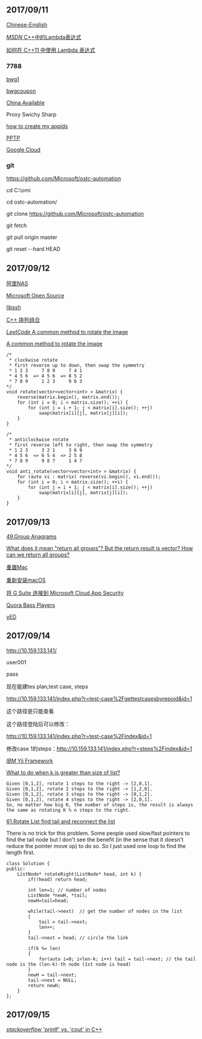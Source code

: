 ## 2017/09/11

[Chinese-English](http://blog.sina.com.cn/s/blog_13126dbc20102vtxk.html)

[*MSDN* C++中的Lambda表达式](https://msdn.microsoft.com/zh-cn/library/dd293608.aspx)

[如何在 C++11 中使用 Lambda 表达式](http://www.oracle.com/technetwork/cn/articles/servers-storage-dev/howto-use-lambda-exp-cpp11-2189895-zhs.html)

### 7788

[bwg1](http://bwg1.net/)

[bwgcoupon](http://www.bandwagonhost.net/coupon)

[China Available](https://bwh1.net/clientarea.php)

Proxy Swichy Sharp

[how to create my appids](https://github.com/XX-net/XX-Net/wiki/how-to-create-my-appids)

[PPTP](http://www.richardyau.com/?p=294)

[Google Cloud](https://console.cloud.google.com/freetrial?page=1)

### git 
https://github.com/Microsoft/ostc-automation

cd C:\omi

cd ostc-automation/

git clone https://github.com/Microsoft/ostc-automation

git fetch

git pull origin master

git reset --hard HEAD

## 2017/09/12

[阿里NAS](https://cn.aliyun.com/product/nas)

[Microsoft Open Source](https://opensource.microsoft.com/)

[libssh](https://www.libssh.org/)

[C++ 排列组合](https://segmentfault.com/a/1190000002486075)

[*LeetCode* A common method to rotate the image](https://leetcode.com/problems/rotate-image/discuss/)

[A common method to rotate the image](https://discuss.leetcode.com/topic/6796/a-common-method-to-rotate-the-image)

```
/*
 * clockwise rotate
 * first reverse up to down, then swap the symmetry 
 * 1 2 3     7 8 9     7 4 1
 * 4 5 6  => 4 5 6  => 8 5 2
 * 7 8 9     1 2 3     9 6 3
*/
void rotate(vector<vector<int> > &matrix) {
    reverse(matrix.begin(), matrix.end());
    for (int i = 0; i < matrix.size(); ++i) {
        for (int j = i + 1; j < matrix[i].size(); ++j)
            swap(matrix[i][j], matrix[j][i]);
    }
}

/*
 * anticlockwise rotate
 * first reverse left to right, then swap the symmetry
 * 1 2 3     3 2 1     3 6 9
 * 4 5 6  => 6 5 4  => 2 5 8
 * 7 8 9     9 8 7     1 4 7
*/
void anti_rotate(vector<vector<int> > &matrix) {
    for (auto vi : matrix) reverse(vi.begin(), vi.end());
    for (int i = 0; i < matrix.size(); ++i) {
        for (int j = i + 1; j < matrix[i].size(); ++j)
            swap(matrix[i][j], matrix[j][i]);
    }
}
```

## 2017/09/13

[49.Group Anagrams](https://leetcode.com/problems/group-anagrams/description/)

[What does it mean "return all groups"? But the return result is vector<string>? How can we return all groups?](https://discuss.leetcode.com/topic/307/what-does-it-mean-return-all-groups-but-the-return-result-is-vector-string-how-can-we-return-all-groups/2)

[重置Mac](https://support.apple.com/zh-cn/HT201065)

[重新安装macOS](https://support.apple.com/zh-cn/HT204904)

[将 G Suite 连接到 Microsoft Cloud App Security](https://docs.microsoft.com/zh-cn/cloud-app-security/connect-google-apps-to-microsoft-cloud-app-security)

[Quora Bass Players](https://www.quora.com/Who-is-your-favorite-bassist-of-all-time)

[yED](http://www.yworks.com/products/yed)

## 2017/09/14

http://10.159.133.141/

user001

pass

现在能建tes plan,test case, steps

http://10.159.133.141/index.php?r=test-case%2Fgettestcasesbyrepoid&id=1 

这个路径是只能查看

这个路径登陆后可以修改：

http://10.159.133.141/index.php?r=test-case%2Findex&id=1 

修改case 1的steps：http://10.159.133.141/index.php?r=steps%2Findex&id=1

[*IBM* Yii Framework](https://www.ibm.com/developerworks/cn/opensource/os-cn-yii/)

[What to do when k is greater than size of list?](https://discuss.leetcode.com/topic/815/what-to-do-when-k-is-greater-than-size-of-list/2)

```
Given [0,1,2], rotate 1 steps to the right -> [2,0,1].
Given [0,1,2], rotate 2 steps to the right -> [1,2,0].
Given [0,1,2], rotate 3 steps to the right -> [0,1,2].
Given [0,1,2], rotate 4 steps to the right -> [2,0,1].
So, no matter how big K, the number of steps is, the result is always the same as rotating K % n steps to the right.
```

[61.Rotate List find tail and reconnect the list](https://discuss.leetcode.com/topic/14470/my-clean-c-code-quite-standard-find-tail-and-reconnect-the-list)

There is no trick for this problem. Some people used slow/fast pointers to find the tail node but I don't see the benefit (in the sense 
that it doesn't reduce the pointer move op) to do so. So I just used one loop to find the length first.

```
class Solution {
public:
    ListNode* rotateRight(ListNode* head, int k) {
        if(!head) return head;
        
        int len=1; // number of nodes
        ListNode *newH, *tail;
        newH=tail=head;
        
        while(tail->next)  // get the number of nodes in the list
        {
            tail = tail->next;
            len++;
        }
        tail->next = head; // circle the link

        if(k %= len) 
        {
            for(auto i=0; i<len-k; i++) tail = tail->next; // the tail node is the (len-k)-th node (1st node is head)
        }
        newH = tail->next; 
        tail->next = NULL;
        return newH;
    }
};
```

## 2017/09/15

[*stackoverflow* 'printf' vs. 'cout' in C++](https://stackoverflow.com/questions/2872543/printf-vs-cout-in-c)























